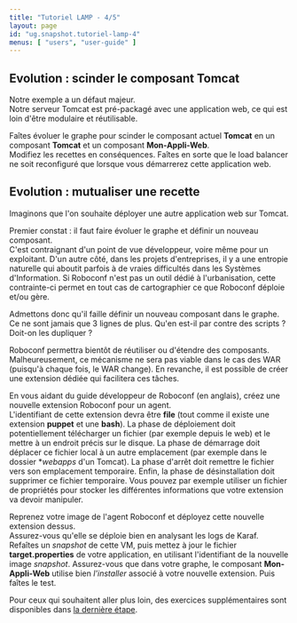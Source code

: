 ```yaml
---
title: "Tutoriel LAMP - 4/5"
layout: page
id: "ug.snapshot.tutoriel-lamp-4"
menus: [ "users", "user-guide" ]
---
```


## Evolution : scinder le composant Tomcat

Notre exemple a un défaut majeur.  
Notre serveur Tomcat est pré-packagé avec une application web, ce qui est loin d'être modulaire et réutilisable.

Faîtes évoluer le graphe pour scinder le composant actuel **Tomcat** en un composant **Tomcat** et un composant **Mon-Appli-Web**.  
Modifiez les recettes en conséquences. Faîtes en sorte que le load balancer ne soit reconfiguré que lorsque vous démarrerez cette application web.

<!--

En résumé, votre nouveau graphe devrait ressembler à ça...

-->

## Evolution : mutualiser une recette

Imaginons que l'on souhaite déployer une autre application web sur Tomcat.

Premier constat : il faut faire évoluer le graphe et définir un nouveau composant.  
C'est contraignant d'un point de vue développeur, voire même pour un exploitant. D'un autre côté,
dans les projets d'entreprises, il y a une entropie naturelle qui aboutit parfois à de vraies difficultés
dans les Systèmes d'Information. Si Roboconf n'est pas un outil dédié à l'urbanisation, cette contrainte-ci 
permet en tout cas de cartographier ce que Roboconf déploie et/ou gère.

Admettons donc qu'il faille définir un nouveau composant dans le graphe.  
Ce ne sont jamais que 3 lignes de plus. Qu'en est-il par contre des scripts ? Doit-on les dupliquer ?

Roboconf permettra bientôt de réutiliser ou d'étendre des composants.  
Malheureusement, ce mécanisme ne sera pas viable dans le cas des WAR (puisqu'à chaque fois, le WAR change). 
En revanche, il est possible de créer une extension dédiée qui facilitera ces tâches.

En vous aidant du guide développeur de Roboconf (en anglais), créez une nouvelle extension Roboconf pour un agent.  
L'identifiant de cette extension devra être **file** (tout comme il existe une extension **puppet** et une **bash**). 
La phase de déploiement doit potentiellement télécharger un fichier (par exemple depuis le web) et le mettre
à un endroit précis sur le disque. La phase de démarrage doit déplacer ce fichier local à un autre emplacement (par exemple dans le 
dossier **webapps* d'un Tomcat). La phase d'arrêt doit remettre le fichier vers son emplacement temporaire. Enfin, la phase de désinstallation
doit supprimer ce fichier temporaire. Vous pouvez par exemple utiliser un fichier de propriétés pour stocker les différentes informations
que votre extension va devoir manipuler.

Reprenez votre image de l'agent Roboconf et déployez cette nouvelle extension dessus.  
Assurez-vous qu'elle se déploie bien en analysant les logs de Karaf. Refaîtes un *snapshot* de cette VM, puis mettez à jour le fichier
**target.properties** de votre application, en utilisant l'identifiant de la nouvelle image *snapshot*. 
Assurez-vous que dans votre graphe, le composant **Mon-Appli-Web** utilise bien *l'installer* associé à votre nouvelle extension. Puis faîtes le test.


Pour ceux qui souhaitent aller plus loin, des exercices supplémentaires sont disponibles dans [la dernière étape](tutoriel-lamp-5.html).
